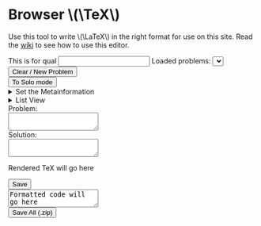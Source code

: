 <html lang="en">
    <head>
        <meta charset="utf-8"/>
        <title>Browser TeX</title>
        <link rel="stylesheet" type="text/css" href="../css/tex.css"/>
        <script src="../scripts/xmlImporter.js"></script>
        <script src="../scripts/jax.js"></script>
        <link rel="stylesheet" type="text/css" href="../css/xmlViewer.css"/>
        <script src="../scripts/problems.js"></script>
        <script src="../scripts/tex.js" async defer></script>
    </head>
    <body>
        <div class="title">
            <h1>Browser \(\TeX\)</h1>
        </div>
        <p>Use this tool to write \(\LaTeX\) in the right format for use on this site. Read the <a href="https://github.com/MathPeople/MathPeople.github.io/wiki/Making-the-Problems">wiki</a> to see how to use this editor.</p>
        <label for="qualName">This is for qual</label>
        <input type="text" id="qualName"/>
        <label for="loadedProblems">Loaded problems:</label>
        <select id="loadedProblems"></select>
        <div><button type="button" id="clearTex">Clear / New Problem</button></div>
        <div><button type="button" id="pairSolo">To Solo mode</button></div>
        <details id="metainformation">
            <summary>Set the Metainformation</summary>
            <p id="idP">Problem ID: <input type="text" id="problemID" list="idList"/><datalist id="idList"/></p>
            <div>
                <label for="newMetatype">New Metatype:</label><input id="newMetatype" type="text"/>
                <select id="newMetatypeType">
                    <option disabled="">Select Type</option>
                    <option>Checkbox</option>
                    <option>Radio</option>
                    <option>Scale</option>
                </select>
                <input id = "defaultOption" type="text" hide=""/>
            </div>
            <div id="putMetasHere"></div>
            <div><label>
                Rename metainformation
                <input id="renameMetainformation" type="text" placeholder="actually rename metainformation"/>
                </label></div>
            <div><label>
                Alternate name metainformation
                <input id="renameSoftMetainformation" type="text" placeholder="locally rename some tag"/>
                </label></div>
        </details>
        <details id="wholeList">
            <summary>List View</summary>
            <div>
                <label for="toggleColumn">Toggle column</label>
                <input id="toggleColumn" type="text"/>
            </div>
            <div>
                <label for="practiceSearch">Search</label>
                <input id="practiceSearch" type="text"/>
            </div>
            <table id="wholeListHere"></table>
        </details>
        <label for="texProblem" pairOnly="">Problem:</label>
        <div><textarea class="texInput" id="texProblem" spellcheck="false"></textarea></div>
        <label for="texSolution" pairOnly="">Solution:</label>
        <div pairOnly=""><textarea class="texInput" id="texSolution" spellcheck="false"></textarea></div>
        <div id="texLiveOut"><p>Rendered TeX will go here</p></div>
        <button type="button" id="save">Save</button>
        <div><textarea id="codeOut" spellcheck="false">Formatted code will go here</textarea></div>
        <button type="button" id="saveAll">Save All (.zip)</button>
        <p id="errorOut"/>
        <div id="problemsSpot"/>
    </body>
</html>